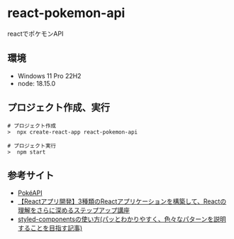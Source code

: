 # react-pokemon-api
reactでポケモンAPI

## 環境
- Windows 11 Pro 22H2
- node: 18.15.0

## プロジェクト作成、実行
```
# プロジェクト作成 
>  npx create-react-app react-pokemon-api

# プロジェクト実行
>  npm start
```

## 参考サイト
- [PokéAPI](https://pokeapi.co/)
- [【Reactアプリ開発】3種類のReactアプリケーションを構築して、Reactの理解をさらに深めるステップアップ講座](https://www.udemy.com/course/react-3project-app-udemy/)
- [styled-componentsの使い方(パッとわかりやすく、色々なパターンを説明することを目指す記事)](https://gist.github.com/kenmori/60bf7b67819061f41ce960617c035955)
